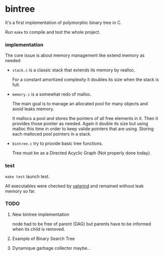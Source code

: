# bintree

It's a first implementation of polymorphic binary tree in C.

Run `make` to compile and test the whole project.



### implementation

The core issue is about memory management like extend memory as needed

- `stack.c` is a classic stack that extends its memory by realloc.

  For a constant amortized complexity it doubles its size when the stack is full.

- `memory.c` is a somewhat redo of malloc.

  The main goal is to manage an allocated pool for many objects and avoid leaks memory. 

  It mallocs a pool and stores the pointers of all free elements in it. Then it provides those pointer as needed. Again it double its size but using malloc this time in order to keep valide pointers that are using. Storing each malloced pool pointers in a stack.

- `bintree.c` try to provide basic tree functions.

  Tree must be as a Directed Acyclic Graph (Not properly done today).



### test

`make test` launch test.

All executables were checked by [valgrind](http://valgrind.org) and remained without leak memory so far.



### TODO

1. New bintree implementation

   node had to be free of parent (DAG) but parents have to be informed when its child is removed.

2. Example of Binary Search Tree

3. Dynamique garbage collector maybe…